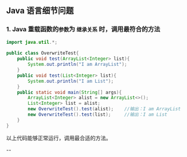 ## Java 语言细节问题 ##

### 1. Java 重载函数的`参数`为 `继承关系` 时，调用最符合的方法 ###
```java
import java.util.*;
 
public class OverwriteTest{
    public void test(ArrayList<Integer> list){
        System.out.println("I am ArrayList");
    }
    public void test(List<Integer> list){
        System.out.println("I am List");
    }
    public static void main(String[] args){
        ArrayList<Integer> alist = new ArrayList<>();
		List<Integer> list = alist;
        new OverwriteTest().test(alist);	//输出：I am ArrayList
		new OverwriteTest().test(list);		//输出：I am List
    } 
}
```
以上代码能够正常运行，调用最合适的方法。

--

